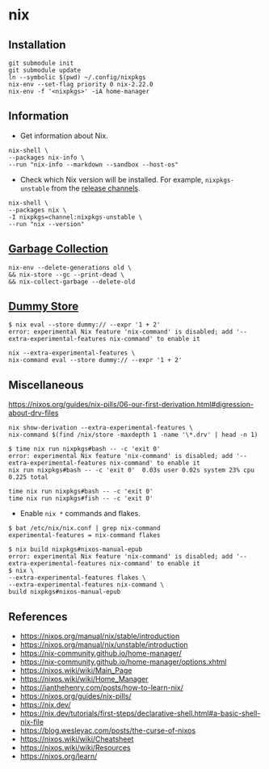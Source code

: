 # nix

## Installation

```shell
git submodule init
git submodule update
ln --symbolic $(pwd) ~/.config/nixpkgs
nix-env --set-flag priority 0 nix-2.22.0
nix-env -f '<nixpkgs>' -iA home-manager
```

## Information

- Get information about Nix.

```shell
nix-shell \
--packages nix-info \
--run "nix-info --markdown --sandbox --host-os"
```

- Check which Nix version will be installed. For example, `nixpkgs-unstable` from the [release channels](http://channels.nixos.org/).

```shell
nix-shell \
--packages nix \
-I nixpkgs=channel:nixpkgs-unstable \
--run "nix --version"
```

## [Garbage Collection](https://nixos.org/manual/nix/stable/package-management/garbage-collection)

```shell
nix-env --delete-generations old \
&& nix-store --gc --print-dead \
&& nix-collect-garbage --delete-old
```

## [Dummy Store](https://nixos.org/manual/nix/stable/store/types/dummy-store)

```console
$ nix eval --store dummy:// --expr '1 + 2'
error: experimental Nix feature 'nix-command' is disabled; add '--extra-experimental-features nix-command' to enable it
```

```shell
nix --extra-experimental-features \
nix-command eval --store dummy:// --expr '1 + 2'
```

## Miscellaneous

<https://nixos.org/guides/nix-pills/06-our-first-derivation.html#digression-about-drv-files>

```shell
nix show-derivation --extra-experimental-features \
nix-command $(find /nix/store -maxdepth 1 -name '\*.drv' | head -n 1)
```

```console
$ time nix run nixpkgs#bash -- -c 'exit 0'
error: experimental Nix feature 'nix-command' is disabled; add '--extra-experimental-features nix-command' to enable it
nix run nixpkgs#bash -- -c 'exit 0'  0.03s user 0.02s system 23% cpu 0.225 total
```

```shell
time nix run nixpkgs#bash -- -c 'exit 0'
time nix run nixpkgs#fish -- -c 'exit 0'
```

- Enable `nix *` commands and flakes.

```console
$ bat /etc/nix/nix.conf | grep nix-command
experimental-features = nix-command flakes
```

```console
$ nix build nixpkgs#nixos-manual-epub
error: experimental Nix feature 'nix-command' is disabled; add '--extra-experimental-features nix-command' to enable it
$ nix \
--extra-experimental-features flakes \
--extra-experimental-features nix-command \
build nixpkgs#nixos-manual-epub
```

## References

- <https://nixos.org/manual/nix/stable/introduction>
- <https://nixos.org/manual/nix/unstable/introduction>
- <https://nix-community.github.io/home-manager/>
- <https://nix-community.github.io/home-manager/options.xhtml>
- <https://nixos.wiki/wiki/Main_Page>
- <https://nixos.wiki/wiki/Home_Manager>
- <https://ianthehenry.com/posts/how-to-learn-nix/>
- <https://nixos.org/guides/nix-pills/>
- <https://nix.dev/>
- <https://nix.dev/tutorials/first-steps/declarative-shell.html#a-basic-shell-nix-file>
- <https://blog.wesleyac.com/posts/the-curse-of-nixos>
- <https://nixos.wiki/wiki/Cheatsheet>
- <https://nixos.wiki/wiki/Resources>
- <https://nixos.org/learn/>
